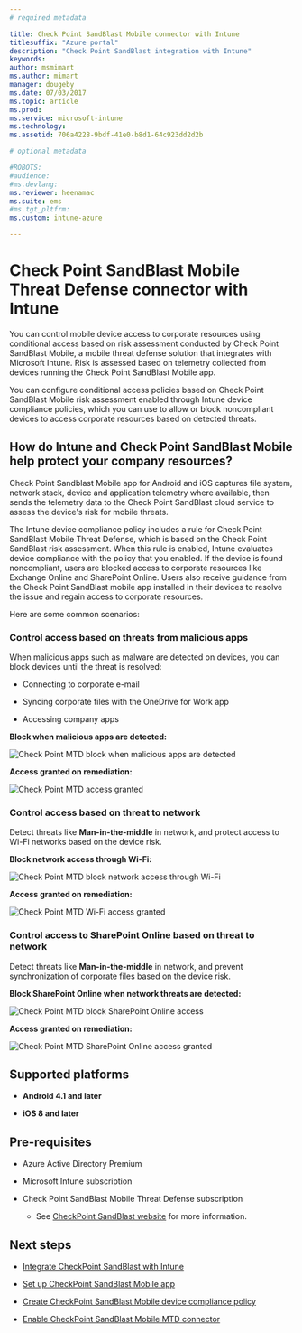 ```yaml
---
# required metadata

title: Check Point SandBlast Mobile connector with Intune
titlesuffix: "Azure portal"
description: "Check Point SandBlast integration with Intune"
keywords:
author: msmimart
ms.author: mimart
manager: dougeby
ms.date: 07/03/2017
ms.topic: article
ms.prod:
ms.service: microsoft-intune
ms.technology:
ms.assetid: 706a4228-9bdf-41e0-b8d1-64c923dd2d2b

# optional metadata

#ROBOTS:
#audience:
#ms.devlang:
ms.reviewer: heenamac
ms.suite: ems
#ms.tgt_pltfrm:
ms.custom: intune-azure

---
```


# Check Point SandBlast Mobile Threat Defense connector with Intune

You can control mobile device access to corporate resources using conditional access based on risk assessment conducted by Check Point SandBlast Mobile, a mobile threat defense solution that integrates with Microsoft Intune. Risk is assessed based on telemetry collected from devices running the Check Point SandBlast Mobile app.

You can configure conditional access policies based on Check Point SandBlast Mobile risk assessment enabled through Intune device compliance policies, which you can use to allow or block noncompliant devices to access corporate resources based on detected threats.

## How do Intune and Check Point SandBlast Mobile help protect your company resources?

Check Point Sandblast Mobile app for Android and iOS captures file system, network stack, device and application telemetry where available, then sends the telemetry data to the Check Point SandBlast cloud service to assess the device's risk for mobile threats.

The Intune device compliance policy includes a rule for Check Point SandBlast Mobile Threat Defense, which is based on the Check Point SandBlast risk assessment. When this rule is enabled, Intune evaluates device compliance with the policy that you enabled. If the device is found noncompliant, users are blocked access to corporate resources like Exchange Online and SharePoint Online. Users also receive guidance from the Check Point SandBlast mobile app installed in their devices to resolve the issue and regain access to corporate resources.

<!-- ## Sample scenarios 
closing syntax for comment above is missing. Please insert closing syntax at intended location. -->

Here are some common scenarios:

### Control access based on threats from malicious apps

When malicious apps such as malware are detected on devices, you can block devices until the threat is resolved:

-   Connecting to corporate e-mail

-   Syncing corporate files with the OneDrive for Work app

-   Accessing company apps

**Block when malicious apps are detected:**

![Check Point MTD block when malicious apps are detected](./media/checkpoint-MTD-2.PNG)

**Access granted on remediation:**

![Check Point MTD access granted](./media/checkpoint-MTD-3.PNG)

### Control access based on threat to network

Detect threats like **Man-in-the-middle** in network, and protect access to Wi-Fi networks based on the device risk.

**Block network access through Wi-Fi:**

![Check Point MTD block network access through Wi-Fi](./media/checkpoint-MTD-4.PNG)

**Access granted on remediation:**

![Check Point MTD Wi-Fi access granted](./media/checkpoint-MTD-5.PNG)

### Control access to SharePoint Online based on threat to network

Detect threats like **Man-in-the-middle** in network, and prevent synchronization of corporate files based on the device risk.

**Block SharePoint Online when network threats are detected:**

![Check Point MTD block SharePoint Online access](./media/checkpoint-MTD-6.PNG)

**Access granted on remediation:**

![Check Point MTD SharePoint Online access granted](./media/checkpoint-MTD-7.PNG)

## Supported platforms

-   **Android 4.1 and later**

-   **iOS 8 and later**

## Pre-requisites

-   Azure Active Directory Premium

-   Microsoft Intune subscription

-   Check Point SandBlast Mobile Threat Defense subscription
	-   See [CheckPoint SandBlast website](https://www.checkpoint.com/) for more information.

## Next steps

- [Integrate CheckPoint SandBlast with Intune](checkpoint-sandblast-mobile-mtd-connector-integration.md)

- [Set up CheckPoint SandBlast Mobile app](mtd-apps-ios-app-configuration-policy-add-assign.md)

- [Create CheckPoint SandBlast Mobile device compliance policy](mtd-device-compliance-policy-create.md)

- [Enable CheckPoint SandBlast Mobile MTD connector](mtd-connector-enable.md)
